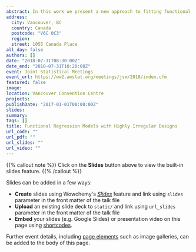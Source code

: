 ```yaml
---
abstract: In this work we present a new approach to fitting functional data models with sparsely and irregularly sampled data. The limitations of current methods have created major challenges in fitting more complex nonlinear models. Indeed, currently many models cannot be consistently estimated unless one assumes that the number of observed points per curve grows sufficiently quickly with the sample size. In contrast, we demonstrate an approach that has the potential to produce consistent estimates without such an assumption. Just as importantly, our approach propagates the uncertainty of not having completely observed curves, allowing for a more accurate assessment of the uncertainty of parameter estimates, something that most methods currently cannot accomplish. This work is motivated by a longitudinal study on macrocephaly among children, in which electronic medical records allow for the collection of a great deal of data. However, the sampling is highly variable from child to child. Using our new approach we explore the effect of head circumference growth on the development of pathologies related to macrocephaly.
address:
  city: Vancouver, BC
  country: Canada
  postcode: "V6C 0C3"
  region: 
  street: 1055 Canada Place
all_day: false
authors: []
date: "2018-07-31T08:30:00Z"
date_end: "2018-07-31T10:20:00Z"
event: Joint Statistical Meetings
event_url: https://ww2.amstat.org/meetings/jsm/2018/index.cfm
featured: false
image: 
location: Vancouver Convention Centre
projects: 
publishDate: "2017-01-01T00:00:00Z"
slides:
summary: 
tags: []
title: Functional Regression Models with Highly Irregular Designs
url_code: ""
url_pdf: ""
url_slides: ""
url_video: ""
---
```


{{% callout note %}}
Click on the **Slides** button above to view the built-in slides feature.
{{% /callout %}}

Slides can be added in a few ways:

- **Create** slides using Wowchemy's [_Slides_](https://wowchemy.com/docs/managing-content/#create-slides) feature and link using `slides` parameter in the front matter of the talk file
- **Upload** an existing slide deck to `static/` and link using `url_slides` parameter in the front matter of the talk file
- **Embed** your slides (e.g. Google Slides) or presentation video on this page using [shortcodes](https://wowchemy.com/docs/writing-markdown-latex/).

Further event details, including [page elements](https://wowchemy.com/docs/writing-markdown-latex/) such as image galleries, can be added to the body of this page.
